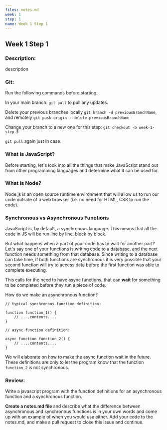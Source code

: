 ```yaml
---
files: notes.md
week: 1
step: 1
name: Week 1 Step 1
---
```


## Week 1 Step 1

### Description:
description

### Git:

Run the following commands before starting:

In your main branch: `git pull` to pull any updates.

Delete your previous branches locally `git branch -d previousBranchName`, and remotely `git push origin --delete previousBranchName`

Change your branch to a new one for this step: `git checkout -b week-1-step-5`

`git pull` again just in case.


### What is JavaScript?

Before starting, let's look into all the things that make JavaScript stand out from other programming languages and determine what it can be used for.

### What is Node?

Node.js is an open source runtime environment that will allow us to run our code outside of a web browser (i.e. no need for HTML, CSS to run the code).

### Synchronous vs Asynchronous Functions

JavaScript is, by default, a synchronous language. This means that all the code in JS will be run line by line, block by block.

But what happens when a part of your code has to wait for another part? Let's say one of your functions is writing code to a database, and the next function needs something from that database. Since writing to a database can take time, if both functions are synchronous it is very possible that your second function will try to access data before the first function was able to complete executing.

This calls for the need to have async functions, that can **wait** for something to be completed before they run a piece of code.

How do we make an asynchronous function?

```
// typical synchronous function definition:

function function_1() {
	// ....contents....
}

// async function definition:

async function function_2() {
	// ....contents....
}
```

We will elaborate on how to make the async function wait in the future. These definitions are only to let the program know that the function `function_2` is not synchronous.

### Review:

Write a javascript program with the function definitions for an asynchronous function and a synchronous function.

**Create a notes.md file** and describe what the difference between asynchronous and synchronous functions is in your own words and come up with an example of when you would use either. Add your code to the notes.md, and make a pull request to close this issue and continue.
